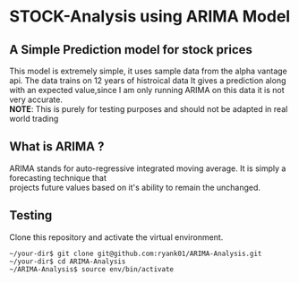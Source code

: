 # STOCK-Analysis using ARIMA Model
A Simple Prediction model for stock prices
------------------------------------------
This model is extremely simple, it uses sample data from the alpha vantage api. The data trains on 12 years of histroical data
It gives a prediction along with an expected value,since I am only running ARIMA on this data it is not very accurate.\
**NOTE**: This is purely for testing purposes and should not be adapted in real world trading

## What is ARIMA ?
ARIMA stands for auto-regressive integrated moving average. It is simply a forecasting technique that\
projects future values based on it's ability to remain the unchanged.

## Testing
Clone this repository and activate the virtual environment.
```
~/your-dir$ git clone git@github.com:ryank01/ARIMA-Analysis.git
~/your-dir$ cd ARIMA-Analysis
~/ARIMA-Analysis$ source env/bin/activate
```
